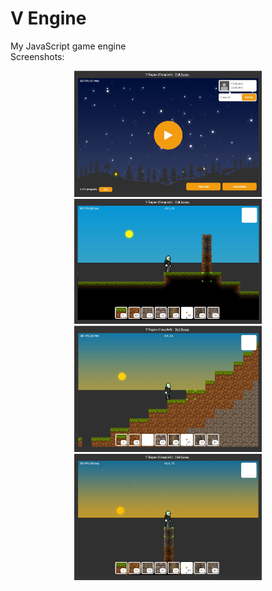 # V Engine
My JavaScript game engine<br/>
Screenshots:<br/>
<center>
<img style='width: 300px;' src='https://raw.githubusercontent.com/Gluschenko/V-Engine/master/Demo/Screen_1.jpg'/>
<img style='width: 300px;' src='https://raw.githubusercontent.com/Gluschenko/V-Engine/master/Demo/Screen_2.jpg'/>
<img style='width: 300px;' src='https://raw.githubusercontent.com/Gluschenko/V-Engine/master/Demo/Screen_3.jpg'/>
<img style='width: 300px;' src='https://raw.githubusercontent.com/Gluschenko/V-Engine/master/Demo/Screen_4.jpg'/>
</center>
